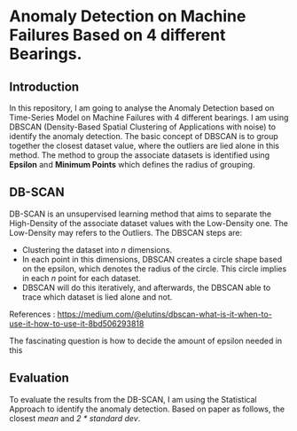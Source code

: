 # Anomaly Detection on Machine Failures Based on 4 different Bearings.
## Introduction
In this repository, I am going to analyse the Anomaly Detection based on Time-Series Model on Machine Failures with 4 different bearings. I am using DBSCAN (Density-Based Spatial Clustering of Applications with noise) to
identify the anomaly detection. The basic concept of DBSCAN is to group together the closest dataset value, where the outliers are lied alone
in this method. The method to group the associate datasets is identified using **Epsilon** and **Minimum Points** which defines the radius of grouping.

## DB-SCAN
DB-SCAN is an unsupervised learning method that aims to separate the High-Density of the associate dataset values with the Low-Density one. The Low-Density may refers to the Outliers. The DBSCAN steps are:
- Clustering the dataset into *n* dimensions.
- In each point in this dimensions, DBSCAN creates a circle shape based on the epsilon, which denotes the radius of the circle. This circle implies in each *n* point for each dataset.
- DBSCAN will do this iteratively, and afterwards, the DBSCAN able to trace which dataset is lied alone and not.

References : 
https://medium.com/@elutins/dbscan-what-is-it-when-to-use-it-how-to-use-it-8bd506293818

The fascinating question is how to decide the amount of epsilon needed in this 

## Evaluation 
To evaluate the results from the DB-SCAN, I am using the Statistical Approach to identify the anomaly detection. Based on paper as follows, the closest *mean* and *2 * standard dev*.

